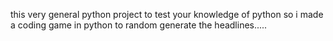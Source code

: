 this very general python project to test your knowledge of python so i made a coding game in python to random generate the headlines.....
